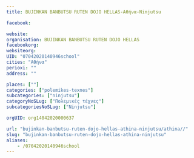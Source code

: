 ```yaml
---
title: BUJINKAN BANBUTSU RUTEN DOJO HELLAS-Αθήνα-Ninjutsu

facebook:

website:
organisation: BUJINKAN BANBUTSU RUTEN DOJO HELLAS
facebookorg:
websiteorg:
UID: "07042020140946school"
cities: "Αθήνα"
perioxi: ""
address: ""

places: [""]
categories: ["polemikes-texnes"]
subcategories: ["ninjutsu"]
categoryNoSLug: ["Πολεμικές τέχνες"]
subcategoriesNoSLug: ["Ninjutsu"]

orgUID: org14042020000637

url: "bujinkan-banbutsu-ruten-dojo-hellas-athina-ninjutsu/athina//"
slug: "bujinkan-banbutsu-ruten-dojo-hellas-athina-ninjutsu"
aliases:
    - /07042020140946school
---
```





